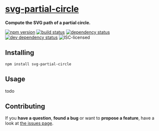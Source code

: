 # [svg-partial-circle](http://jannisr.de/svg-partial-circle/)

**Compute the SVG path of a partial circle.**

[![npm version](https://img.shields.io/npm/v/svg-partial-circle.svg)](https://www.npmjs.com/package/svg-partial-circle)
[![build status](https://img.shields.io/travis/derhuerst/svg-partial-circle.svg)](https://travis-ci.org/derhuerst/svg-partial-circle)
[![dependency status](https://img.shields.io/david/derhuerst/svg-partial-circle.svg)](https://david-dm.org/derhuerst/svg-partial-circle)
[![dev dependency status](https://img.shields.io/david/dev/derhuerst/svg-partial-circle.svg)](https://david-dm.org/derhuerst/svg-partial-circle#info=devDependencies)
![ISC-licensed](https://img.shields.io/github/license/derhuerst/svg-partial-circle.svg)


## Installing

```shell
npm install svg-partial-circle
```


## Usage

todo


## Contributing

If you **have a question**, **found a bug** or want to **propose a feature**, have a look at [the issues page](https://github.com/derhuerst/svg-partial-circle/issues).
